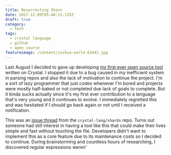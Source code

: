 ```yaml
---
title: Resurrecting Sharn
date: 2017-12-09T05:48:13.135Z
draft: true
category:
  - tech
tags:
  - crystal language
  - github
  - open source
featureimage: /content/joshua-earle-63441.jpg
---
```

Last August I decided to gave up developing [my first ever open source tool](https://thisis.nedpals.xyz/2017/08/i-broke-sharn/) written on Crystal. I stopped it due to a bug caused in my inefficient system in parsing repos and also the lack of motivation to continue the project. I'm a sort of lazy programmer that just codes whenever I'm bored and projects were mostly half-baked or not completed due lack of goals to complete. But it kinda sucks actually since it's my first ever contribution to a language that's very young and it continues to evolve. I immediately regretted this and was hesitated if I should go back again or not until I received a notification.

This was an [issue thread](https://github.com/crystal-lang/shards/issues/144) from the `crystal-lang/shards` repo. Turns out someone had still interest in having a tool like this that could make their lives simple and fast without touching the file. Developers didn't want to implement this as a core feature due to its maintenance costs so I decided to continue. During brainstorming and countless hours of researching, I discovered regular expressions weren'
